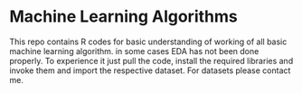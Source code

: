 # Machine Learning Algorithms
This repo contains R codes for basic understanding of working of all basic machine learning algorithm.
in some cases EDA has not been done properly. To experience it just pull the code, install the required libraries and invoke them and import the respective dataset.
For datasets please contact me.
